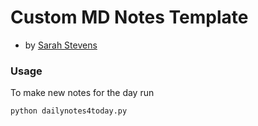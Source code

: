 # Custom MD Notes Template

- by [Sarah Stevens](https://github.com/sstevens2/)




### Usage

To make new notes for the day run
```
python dailynotes4today.py
```


